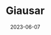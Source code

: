 ---
cc-type: star
title: "Giausar"
constellation: Draco
date: 2023-06-07
hashtag: giausar
location:
  - Orion Arm
tags:
  - star
---